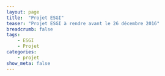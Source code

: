 ```yaml
---
layout: page
title:  "Projet ESGI"
teaser: "Projet ESGI à rendre avant le 26 décembre 2016"
breadcrumb: false
tags:
    - ESGI
    - Projet
categories:
    - projet
show_meta: false
---
```

